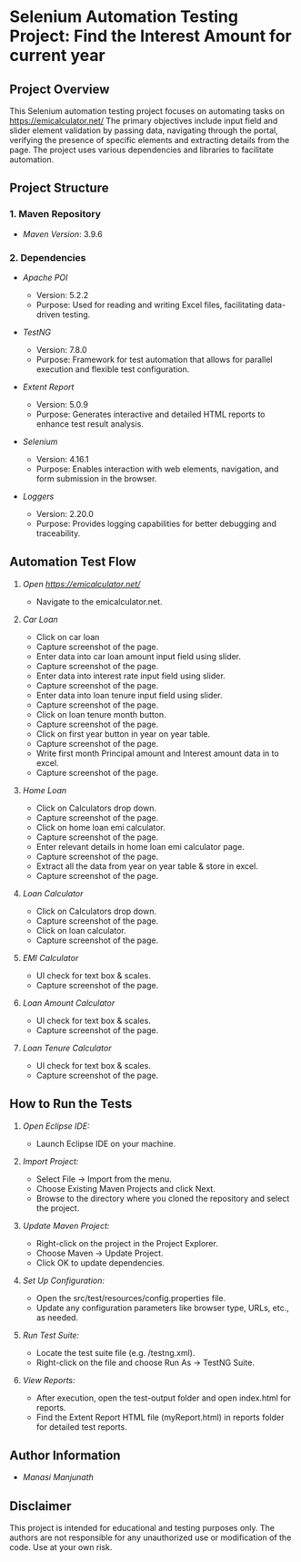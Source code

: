 # Selenium Automation Testing Project: Find the Interest Amount for current year
 
## Project Overview
This Selenium automation testing project focuses on automating tasks on https://emicalculator.net/
The primary objectives include input field and slider element validation by passing data, navigating through the portal, verifying the presence of specific elements and extracting details from the page. 
The project uses various dependencies and libraries to facilitate automation.

## Project Structure
 
### 1. Maven Repository
 
- *Maven Version*: 3.9.6
 
### 2. Dependencies
 
- *Apache POI*
     * Version: 5.2.2
     * Purpose: Used for reading and writing Excel files, facilitating data-driven testing.<br />
 
- *TestNG*
     * Version: 7.8.0
     * Purpose: Framework for test automation that allows for parallel execution and flexible test configuration.
 
- *Extent Report*
     * Version: 5.0.9
     * Purpose: Generates interactive and detailed HTML reports to enhance test result analysis.
 
- *Selenium*
     * Version: 4.16.1
     * Purpose: Enables interaction with web elements, navigation, and form submission in the browser.
 
- *Loggers*
     * Version: 2.20.0
     * Purpose: Provides logging capabilities for better debugging and traceability.
 
## Automation Test Flow
 
1. *Open https://emicalculator.net/*
     * Navigate to the emicalculator.net.
 
2. *Car Loan*
     * Click on car loan 
     * Capture screenshot of the page.
     * Enter data into car loan amount input field using slider.
     * Capture screenshot of the page.
     * Enter data into interest rate input field using slider.
     * Capture screenshot of the page.
     * Enter data into loan tenure input field using slider. 
     * Capture screenshot of the page.
     * Click on loan tenure month button.
     * Capture screenshot of the page.
     * Click on first year button in year on year table.
     * Capture screenshot of the page.
     * Write first month Principal amount and Interest amount data in to excel.
     * Capture screenshot of the page.
 
3. *Home Loan*
     * Click on Calculators drop down.
     * Capture screenshot of the page.
     * Click on home loan emi calculator.
     * Capture screenshot of the page.
     * Enter relevant details in home loan emi calculator page.
     * Capture screenshot of the page.
     * Extract all the data from  year on year table & store in excel.
     * Capture screenshot of the page.

4. *Loan Calculator*
     * Click on Calculators drop down.
     * Capture screenshot of the page.
     * Click on loan calculator.
     * Capture screenshot of the page.

5.  *EMI Calculator*
     * UI check for text box & scales.
     * Capture screenshot of the page.

6.  *Loan Amount Calculator*
     * UI check for text box & scales.
     * Capture screenshot of the page.

7.  *Loan Tenure Calculator*
     * UI check for text box & scales.
     * Capture screenshot of the page.
   
 
## How to Run the Tests
 
1. *Open Eclipse IDE:*
     * Launch Eclipse IDE on your machine.
 
2. *Import Project:*
     * Select File -> Import from the menu.
     * Choose Existing Maven Projects and click Next.
     * Browse to the directory where you cloned the repository and select the project.
 
3. *Update Maven Project:*
     * Right-click on the project in the Project Explorer.
     * Choose Maven -> Update Project.
     * Click OK to update dependencies.
 
4. *Set Up Configuration:*
     * Open the src/test/resources/config.properties file.
     * Update any configuration parameters like browser type, URLs, etc., as needed.
 
5. *Run Test Suite:*
     * Locate the test suite file (e.g. /testng.xml).
     * Right-click on the file and choose Run As -> TestNG Suite.
 
6. *View Reports:*
     * After execution, open the test-output folder and open index.html for reports.
     * Find the Extent Report HTML file (myReport.html) in reports folder for detailed test reports.
 
## Author Information
 
- *Manasi Manjunath*
 
## Disclaimer
 
This project is intended for educational and testing purposes only. The authors are not responsible for any unauthorized use or modification of the code. Use at your own risk.
